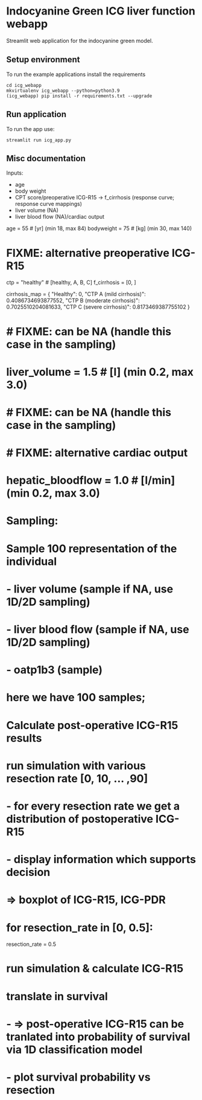 # Indocyanine Green ICG liver function webapp
Streamlit web application for the indocyanine green model.

## Setup environment
To run the example applications install the requirements 
```
cd icg_webapp
mkvirtualenv icg_webapp --python=python3.9
(icg_webapp) pip install -r requirements.txt --upgrade
```

## Run application
To run the app use:
```
streamlit run icg_app.py
``` 



## Misc documentation
Inputs:
- age
- body weight
- CPT score/preoperative ICG-R15 -> f_cirrhosis (response curve; response curve mappings)
- liver volume (NA)
- liver blood flow (NA)/cardiac output

age = 55  # [yr] (min 18, max 84)
bodyweight = 75  # [kg] (min 30, max 140)

# FIXME: alternative preoperative ICG-R15
ctp = "healthy"  # [healthy, A, B, C]
f_cirrhosis =  [0, ]

cirrhosis_map = {
    "Healthy": 0,
    "CTP A (mild cirrhosis)": 0.4086734693877552,
    "CTP B (moderate cirrhosis)": 0.7025510204081633,
    "CTP C (severe cirrhosis)": 0.8173469387755102
}
#
# # FIXME: can be NA (handle this case in the sampling)
# liver_volume = 1.5  # [l] (min 0.2, max 3.0)
# # FIXME: can be NA (handle this case in the sampling)
# # FIXME: alternative cardiac output
# hepatic_bloodflow = 1.0  # [l/min] (min 0.2, max 3.0)

# Sampling:
# Sample 100 representation of the individual
# - liver volume (sample if NA, use 1D/2D sampling)
# - liver blood flow  (sample if NA, use 1D/2D sampling)
# - oatp1b3 (sample)
# here we have 100 samples;

# Calculate post-operative ICG-R15 results
# run simulation with various resection rate [0, 10, ... ,90]
# - for every resection rate we get a distribution of postoperative ICG-R15
# - display information which supports decision
# => boxplot of ICG-R15, ICG-PDR

# for resection_rate in [0, 0.5]:
resection_rate = 0.5

# run simulation & calculate ICG-R15




# translate in survival
# - => post-operative ICG-R15 can be tranlated into probability of survival via 1D classification model
# - plot survival probability vs resection
